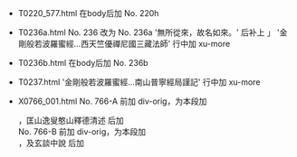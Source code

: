 - T0220_577.html
在body后加 No. 220h

- T0236a.html
No. 236 改为 No. 236a
'無所從來，故名如來。' 后补上 」
'金剛般若波羅蜜經...西天竺優禪尼國三藏法師' 行中加 xu-more

- T0236b.html
在body后加 No. 236b

- T0237.html
'金剛般若波羅蜜經...南山普寧經局謹記' 行中加 xu-more

- X0766_001.html
No. 766-A  前加 div-orig，为本段加 <div class="div-commentary">，匡山逸叟憨山釋德清述 后加 </div>
No. 766-B  前加 div-orig，为本段加 <div class="div-commentary">，及玄談中說 后加 </div>
